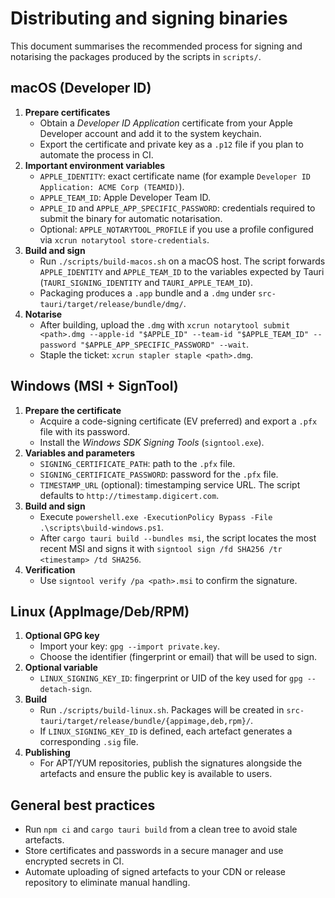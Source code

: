 # Distributing and signing binaries

This document summarises the recommended process for signing and notarising the packages produced by the scripts in `scripts/`.

## macOS (Developer ID)

1. **Prepare certificates**
   - Obtain a *Developer ID Application* certificate from your Apple Developer account and add it to the system keychain.
   - Export the certificate and private key as a `.p12` file if you plan to automate the process in CI.
2. **Important environment variables**
   - `APPLE_IDENTITY`: exact certificate name (for example `Developer ID Application: ACME Corp (TEAMID)`).
   - `APPLE_TEAM_ID`: Apple Developer Team ID.
   - `APPLE_ID` and `APPLE_APP_SPECIFIC_PASSWORD`: credentials required to submit the binary for automatic notarisation.
   - Optional: `APPLE_NOTARYTOOL_PROFILE` if you use a profile configured via `xcrun notarytool store-credentials`.
3. **Build and sign**
   - Run `./scripts/build-macos.sh` on a macOS host. The script forwards `APPLE_IDENTITY` and `APPLE_TEAM_ID` to the variables expected by Tauri (`TAURI_SIGNING_IDENTITY` and `TAURI_APPLE_TEAM_ID`).
   - Packaging produces a `.app` bundle and a `.dmg` under `src-tauri/target/release/bundle/dmg/`.
4. **Notarise**
   - After building, upload the `.dmg` with `xcrun notarytool submit <path>.dmg --apple-id "$APPLE_ID" --team-id "$APPLE_TEAM_ID" --password "$APPLE_APP_SPECIFIC_PASSWORD" --wait`.
   - Staple the ticket: `xcrun stapler staple <path>.dmg`.

## Windows (MSI + SignTool)

1. **Prepare the certificate**
   - Acquire a code-signing certificate (EV preferred) and export a `.pfx` file with its password.
   - Install the *Windows SDK Signing Tools* (`signtool.exe`).
2. **Variables and parameters**
   - `SIGNING_CERTIFICATE_PATH`: path to the `.pfx` file.
   - `SIGNING_CERTIFICATE_PASSWORD`: password for the `.pfx` file.
   - `TIMESTAMP_URL` (optional): timestamping service URL. The script defaults to `http://timestamp.digicert.com`.
3. **Build and sign**
   - Execute `powershell.exe -ExecutionPolicy Bypass -File .\scripts\build-windows.ps1`.
   - After `cargo tauri build --bundles msi`, the script locates the most recent MSI and signs it with `signtool sign /fd SHA256 /tr <timestamp> /td SHA256`.
4. **Verification**
   - Use `signtool verify /pa <path>.msi` to confirm the signature.

## Linux (AppImage/Deb/RPM)

1. **Optional GPG key**
   - Import your key: `gpg --import private.key`.
   - Choose the identifier (fingerprint or email) that will be used to sign.
2. **Optional variable**
   - `LINUX_SIGNING_KEY_ID`: fingerprint or UID of the key used for `gpg --detach-sign`.
3. **Build**
   - Run `./scripts/build-linux.sh`. Packages will be created in `src-tauri/target/release/bundle/{appimage,deb,rpm}/`.
   - If `LINUX_SIGNING_KEY_ID` is defined, each artefact generates a corresponding `.sig` file.
4. **Publishing**
   - For APT/YUM repositories, publish the signatures alongside the artefacts and ensure the public key is available to users.

## General best practices

- Run `npm ci` and `cargo tauri build` from a clean tree to avoid stale artefacts.
- Store certificates and passwords in a secure manager and use encrypted secrets in CI.
- Automate uploading of signed artefacts to your CDN or release repository to eliminate manual handling.
